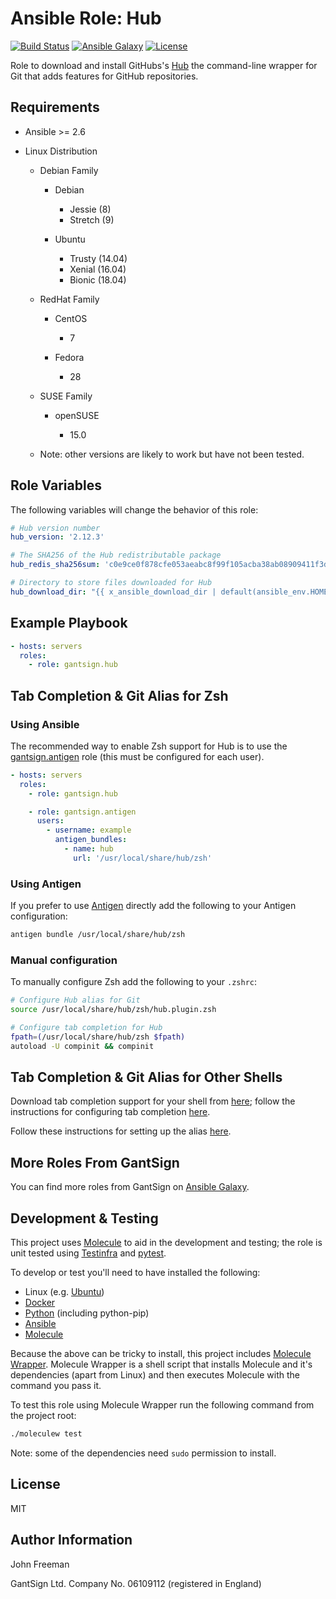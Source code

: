 Ansible Role: Hub
=================

[![Build Status](https://travis-ci.com/gantsign/ansible_role_hub.svg?branch=master)](https://travis-ci.com/gantsign/ansible_role_hub)
[![Ansible Galaxy](https://img.shields.io/badge/ansible--galaxy-gantsign.hub-blue.svg)](https://galaxy.ansible.com/gantsign/hub)
[![License](https://img.shields.io/badge/license-MIT-blue.svg)](https://raw.githubusercontent.com/gantsign/ansible_role_hub/master/LICENSE)

Role to download and install GitHubs's [Hub](https://hub.github.com/) the
command-line wrapper for Git that adds features for GitHub repositories.

Requirements
------------

* Ansible >= 2.6

* Linux Distribution

    * Debian Family

        * Debian

            * Jessie (8)
            * Stretch (9)

        * Ubuntu

            * Trusty (14.04)
            * Xenial (16.04)
            * Bionic (18.04)

    * RedHat Family

        * CentOS

            * 7

        * Fedora

            * 28

    * SUSE Family

        * openSUSE

            * 15.0

    * Note: other versions are likely to work but have not been tested.

Role Variables
--------------

The following variables will change the behavior of this role:

```yaml
# Hub version number
hub_version: '2.12.3'

# The SHA256 of the Hub redistributable package
hub_redis_sha256sum: 'c0e9ce0f878cfe053aeabc8f99f105acba38ab08909411f3dec82801a76b6f8d'

# Directory to store files downloaded for Hub
hub_download_dir: "{{ x_ansible_download_dir | default(ansible_env.HOME + '/.ansible/tmp/downloads') }}"
```

Example Playbook
----------------

```yaml
- hosts: servers
  roles:
    - role: gantsign.hub
```

Tab Completion & Git Alias for Zsh
------------------------------------

### Using Ansible

The recommended way to enable Zsh support for Hub is to use the
[gantsign.antigen](https://galaxy.ansible.com/gantsign/antigen) role (this must
be configured for each user).


```yaml
- hosts: servers
  roles:
    - role: gantsign.hub

    - role: gantsign.antigen
      users:
        - username: example
          antigen_bundles:
            - name: hub
              url: '/usr/local/share/hub/zsh'
```

### Using Antigen

If you prefer to use [Antigen](https://github.com/zsh-users/antigen) directly
add the following to your Antigen configuration:

```bash
antigen bundle /usr/local/share/hub/zsh
```

### Manual configuration

To manually configure Zsh add the following to your `.zshrc`:

```bash
# Configure Hub alias for Git
source /usr/local/share/hub/zsh/hub.plugin.zsh

# Configure tab completion for Hub
fpath=(/usr/local/share/hub/zsh $fpath)
autoload -U compinit && compinit
```

Tab Completion & Git Alias for Other Shells
---------------------------------------------

Download tab completion support for your shell from
[here](https://github.com/github/hub/tree/master/etc); follow the
instructions for configuring tab completion
[here](https://github.com/github/hub/blob/master/etc/README.md#installation-instructions).

Follow these instructions for setting up the alias
[here](https://github.com/github/hub#aliasing).


More Roles From GantSign
------------------------

You can find more roles from GantSign on
[Ansible Galaxy](https://galaxy.ansible.com/gantsign).

Development & Testing
---------------------

This project uses [Molecule](http://molecule.readthedocs.io/) to aid in the
development and testing; the role is unit tested using
[Testinfra](http://testinfra.readthedocs.io/) and
[pytest](http://docs.pytest.org/).

To develop or test you'll need to have installed the following:

* Linux (e.g. [Ubuntu](http://www.ubuntu.com/))
* [Docker](https://www.docker.com/)
* [Python](https://www.python.org/) (including python-pip)
* [Ansible](https://www.ansible.com/)
* [Molecule](http://molecule.readthedocs.io/)

Because the above can be tricky to install, this project includes
[Molecule Wrapper](https://github.com/gantsign/molecule-wrapper). Molecule
Wrapper is a shell script that installs Molecule and it's dependencies (apart
from Linux) and then executes Molecule with the command you pass it.

To test this role using Molecule Wrapper run the following command from the
project root:

```bash
./moleculew test
```

Note: some of the dependencies need `sudo` permission to install.

License
-------

MIT

Author Information
------------------

John Freeman

GantSign Ltd.
Company No. 06109112 (registered in England)
